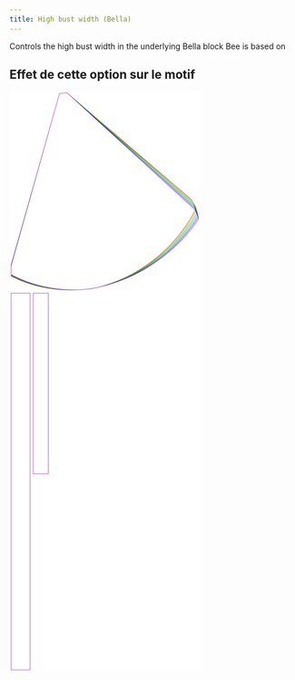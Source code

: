 ```yaml
---
title: High bust width (Bella)
---
```


Controls the high bust width in the underlying Bella block Bee is based on


## Effet de cette option sur le motif
![Cette image montre l'effet de cette option en superposant plusieurs variantes qui ont une valeur différente pour cette option](bee_highbustwidth_sample.svg "Effet de cette option sur le motif")